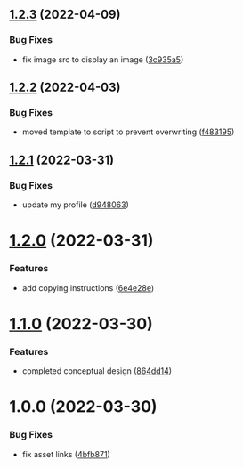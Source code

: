 ## [1.2.3](https://github.com/K-Nation/HelloWorld/compare/v1.2.2...v1.2.3) (2022-04-09)


### Bug Fixes

* fix image src to display an image ([3c935a5](https://github.com/K-Nation/HelloWorld/commit/3c935a5fd7d0fe71f2689367d98e4746b3b8ba66))

## [1.2.2](https://github.com/K-Nation/HelloWorld/compare/v1.2.1...v1.2.2) (2022-04-03)


### Bug Fixes

* moved template to script to prevent overwriting ([f483195](https://github.com/K-Nation/HelloWorld/commit/f48319538a3aab1949b89d6fe60e0c3257595c83))

## [1.2.1](https://github.com/K-Nation/HelloWorld/compare/v1.2.0...v1.2.1) (2022-03-31)


### Bug Fixes

* update my profile ([d948063](https://github.com/K-Nation/HelloWorld/commit/d948063d036a7d7ff4fe8295b70b2040f1bdaae1))

# [1.2.0](https://github.com/K-Nation/HelloWorld/compare/v1.1.0...v1.2.0) (2022-03-31)


### Features

* add copying instructions ([6e4e28e](https://github.com/K-Nation/HelloWorld/commit/6e4e28ea2b731d9932059fce47f7fe328cd82551))

# [1.1.0](https://github.com/K-Nation/HelloWorld/compare/v1.0.0...v1.1.0) (2022-03-30)


### Features

* completed conceptual design ([864dd14](https://github.com/K-Nation/HelloWorld/commit/864dd1474444b20e7105f7b6805631e017883b56))

# 1.0.0 (2022-03-30)


### Bug Fixes

* fix asset links ([4bfb871](https://github.com/K-Nation/HelloWorld/commit/4bfb8717303e6ff0d1ee9fb6a6f3fbb546492ce7))
